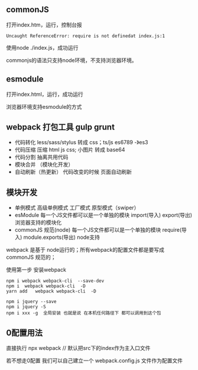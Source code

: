 ## commonJS
打开index.htm，运行，控制台报

	Uncaught ReferenceError: require is not definedat index.js:1

使用node ./index.js，成功运行

commonjs的语法只支持node环境，不支持浏览器环境。

## esmodule
打开index.html，运行，成功运行

浏览器环境支持esmodule的方式

## webpack 打包工具  gulp  grunt

- 代码转化  less/sass/stylus 转成 css；ts/js  es6789 -》es3
- 代码压缩  压缩 html js  css; 小图片 转成 base64
- 代码分割 抽离共用代码
- 模块合并  （模块化开发）
- 自动刷新（热更新） 代码改变的时候  页面自动刷新

## 模块开发
- 单例模式 高级单例模式  工厂模式  原型模式（swiper）
- esModule  每一个JS文件都可以是一个单独的模块  import(导入) export(导出) 浏览器支持的模块化
- commonJS 规范(node) 每一个JS文件都可以是一个单独的模块 require(导入)  module.exports(导出) node支持

webpack 是基于 node运行的；所有webpack的配置文件都是要写成 commonJS 规范的；

使用第一步   安装webpack

	npm i webpack webpack-cli  --save-dev
	npm i  webpack webpack-cli  -D    
	yarn add   webpack webpack-cli  -D   
	
	npm i jquery --save
	npm i jquery -S 
	npm i xxx -g  全局安装 也就是说 在本机任何路径下 都可以调用到这个包

## 0配置用法   

直接执行 npx  webpack // 默认把src下的index作为主入口文件

若不想走0配置  我们可以自己建立一个 webpack.config.js  文件作为配置文件
